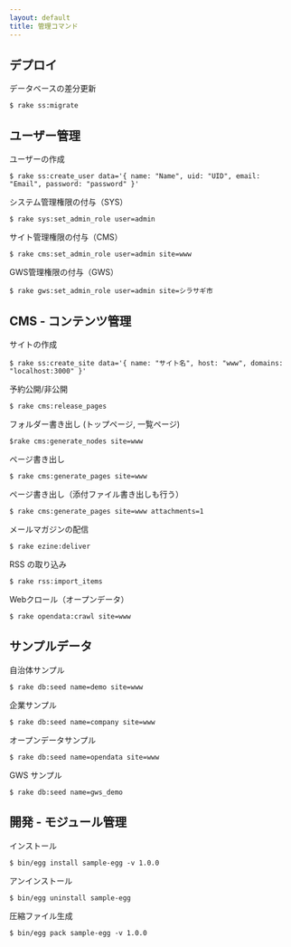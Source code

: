 ```yaml
---
layout: default
title: 管理コマンド
---
```


## デプロイ

データベースの差分更新

```
$ rake ss:migrate
```

## ユーザー管理

ユーザーの作成

```
$ rake ss:create_user data='{ name: "Name", uid: "UID", email: "Email", password: "password" }'
```

システム管理権限の付与（SYS）

```
$ rake sys:set_admin_role user=admin
```

サイト管理権限の付与（CMS）

```
$ rake cms:set_admin_role user=admin site=www
```

GWS管理権限の付与（GWS）

```
$ rake gws:set_admin_role user=admin site=シラサギ市
```

## CMS - コンテンツ管理

サイトの作成

```
$ rake ss:create_site data='{ name: "サイト名", host: "www", domains: "localhost:3000" }'
```

予約公開/非公開

```
$ rake cms:release_pages
```

フォルダー書き出し (トップページ, 一覧ページ)

```
$rake cms:generate_nodes site=www
```

ページ書き出し

```
$ rake cms:generate_pages site=www
```

ページ書き出し（添付ファイル書き出しも行う）

```
$ rake cms:generate_pages site=www attachments=1
```

メールマガジンの配信

```
$ rake ezine:deliver
```

RSS の取り込み

```
$ rake rss:import_items
```

Webクロール（オープンデータ）

```
$ rake opendata:crawl site=www
```

## サンプルデータ

自治体サンプル

```
$ rake db:seed name=demo site=www
```

企業サンプル

```
$ rake db:seed name=company site=www
```

オープンデータサンプル

```
$ rake db:seed name=opendata site=www
```

GWS サンプル

```
$ rake db:seed name=gws_demo
```


## 開発 - モジュール管理

インストール

```
$ bin/egg install sample-egg -v 1.0.0
```

アンインストール

```
$ bin/egg uninstall sample-egg
```

圧縮ファイル生成

```
$ bin/egg pack sample-egg -v 1.0.0
```
